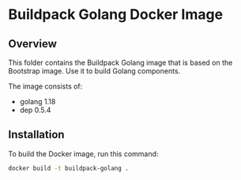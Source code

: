 # Buildpack Golang Docker Image

## Overview

This folder contains the Buildpack Golang image that is based on the Bootstrap image. Use it to build Golang components.

The image consists of:

- golang 1.18
- dep 0.5.4

## Installation

To build the Docker image, run this command:

```bash
docker build -t buildpack-golang .
```
